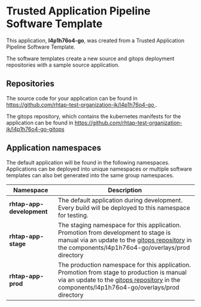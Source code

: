 # Trusted Application Pipeline Software Template

This application, **l4p1h76o4-go**, was created from a Trusted Application Pipeline Software Template.

The software templates create a new source and gitops deployment repositories with a sample source application. 

## Repositories

The source code for your application can be found in [https://github.com/rhtap-test-organization-jk/l4p1h76o4-go ](https://github.com/rhtap-test-organization-jk/l4p1h76o4-go ).
 
The gitops repository, which contains the kubernetes manifests for the application can be found in 
[https://github.com/rhtap-test-organization-jk/l4p1h76o4-go-gitops ](https://github.com/rhtap-test-organization-jk/l4p1h76o4-go-gitops ) 

## Application namespaces 

The default application will be found in the following namespaces. Applications can be deployed into unique namespaces or multiple software templates can also bet generated into the same group namespaces.  

|  Namespace   |  Description   |  
| -------- | -------- |   
| **rhtap-app-development** | The default application during development. Every build will be deployed to this namespace for testing. | 
| **rhtap-app-stage** | The staging namespace for this application. Promotion from development to stage is manual via an update to the [gitops repository](https://github.com/rhtap-test-organization-jk/l4p1h76o4-go-gitops ) in the components/l4p1h76o4-go/overlays/prod directory |  
| **rhtap-app-prod** | The production namespace for this application. Promotion from stage to production is manual via an update to the [gitops repository](https://github.com/rhtap-test-organization-jk/l4p1h76o4-go-gitops ) in the components/l4p1h76o4-go/overlays/prod directory | 